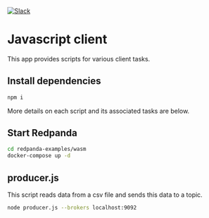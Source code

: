 [![Slack](https://img.shields.io/badge/Slack-Redpanda%20Community-blue)](https://redpanda.com/slack)

# Javascript client

This app provides scripts for various client tasks.

## Install dependencies

```bash
npm i
```

More details on each script and its associated tasks are below.

## Start Redpanda

```bash
cd redpanda-examples/wasm
docker-compose up -d
```

## producer.js

This script reads data from a csv file and sends this data to a topic.

```bash
node producer.js --brokers localhost:9092
```
